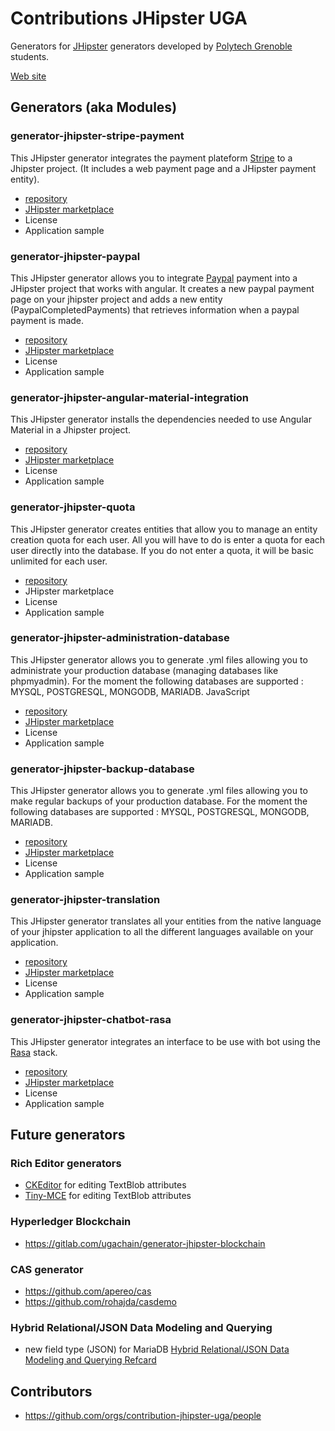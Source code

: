 # Contributions JHipster UGA
Generators for [JHipster](https://www.jhipster.tech) generators developed by [Polytech Grenoble](https://www.polytech-grenoble.fr/) students.

[Web site](https://contribution-jhipster-uga.github.io/)

## Generators (aka Modules)
### generator-jhipster-stripe-payment
This JHipster generator integrates the payment plateform [Stripe](https://stripe.com) to a Jhipster project. (It includes a web payment page and a JHipster payment entity).
+ [repository](https://github.com/contribution-jhipster-uga/generator-jhipster-stripe-payment)
+ [JHipster marketplace](https://www.jhipster.tech/modules/marketplace/#/details/generator-jhipster-stripe-payment)
+ License
+ Application sample


### generator-jhipster-paypal
This JHipster generator allows you to integrate [Paypal](https://developer.paypal.com) payment into a JHipster project that works with angular. It creates a new paypal payment page on your jhipster project and adds a new entity (PaypalCompletedPayments) that retrieves information when a paypal payment is made.
+ [repository](https://github.com/contribution-jhipster-uga/generator-jhipster-paypal)
+ [JHipster marketplace](https://www.jhipster.tech/modules/marketplace/#/details/generator-jhipster-paypal)
+ License
+ Application sample

### generator-jhipster-angular-material-integration
This JHipster generator installs the dependencies needed to use Angular Material in a Jhipster project.
+ [repository](https://github.com/contribution-jhipster-uga/generator-jhipster-angular-material-integration)
+ [JHipster marketplace](https://www.jhipster.tech/modules/marketplace/#/details/generator-jhipster-angular-material-integration)
+ License
+ Application sample

### generator-jhipster-quota
This JHipster generator creates entities that allow you to manage an entity creation quota for each user. All you will have to do is enter a quota for each user directly into the database. If you do not enter a quota, it will be basic unlimited for each user. 
+ [repository](https://www.jhipster.tech/modules/marketplace/#/details/generator-jhipster-quota)
+ JHipster marketplace
+ License
+ Application sample

### generator-jhipster-administration-database
This JHipster generator allows you to generate .yml files allowing you to administrate your production database (managing databases like phpmyadmin). For the moment the following databases are supported : MYSQL, POSTGRESQL, MONGODB, MARIADB.
JavaScript
+ [repository](https://github.com/contribution-jhipster-uga/generator-jhipster-administration-database)
+ [JHipster marketplace](https://www.jhipster.tech/modules/marketplace/#/details/generator-jhipster-administration-database)
+ License
+ Application sample

### generator-jhipster-backup-database
This JHipster generator allows you to generate .yml files allowing you to make regular backups of your production database. For the moment the following databases are supported : MYSQL, POSTGRESQL, MONGODB, MARIADB. 
+ [repository](https://github.com/contribution-jhipster-uga/generator-jhipster-backup-database)
+ [JHipster marketplace](https://www.jhipster.tech/modules/marketplace/#/details/generator-jhipster-database-backup)
+ License
+ Application sample

### generator-jhipster-translation
This JHipster generator translates all your entities from the native language of your jhipster application to all the different languages available on your application. 
+ [repository](https://github.com/contribution-jhipster-uga/generator-jhipster-translation)
+ [JHipster marketplace](https://www.jhipster.tech/modules/marketplace/#/details/generator-jhipster-translation)
+ License
+ Application sample

### generator-jhipster-chatbot-rasa
This JHipster generator integrates an interface to be use with bot using the [Rasa](https://rasa.com/) stack.
+ [repository](https://github.com/contribution-jhipster-uga/generator-jhipster-chatbot-rasa)
+ [JHipster marketplace](https://www.jhipster.tech/modules/marketplace/#/details/generator-jhipster-chatbot-rasa)
+ License
+ Application sample

## Future generators
### Rich Editor generators
 + [CKEditor](https://ckeditor.com/) for editing TextBlob attributes
 + [Tiny-MCE](https://www.tiny.cloud/) for editing TextBlob attributes

### Hyperledger Blockchain
+ https://gitlab.com/ugachain/generator-jhipster-blockchain

### CAS generator
+ https://github.com/apereo/cas
+ https://github.com/rohajda/casdemo

### Hybrid Relational/JSON Data Modeling and Querying
+ new field type (JSON) for MariaDB [Hybrid Relational/JSON Data Modeling and Querying Refcard](https://dzone.com/storage/assets/13138279-dzone-refcard-json-data-modeling-325.pdf)

## Contributors
+ https://github.com/orgs/contribution-jhipster-uga/people

